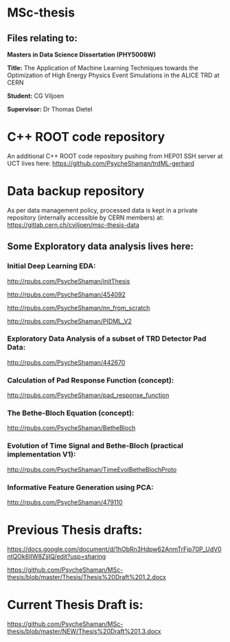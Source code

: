 # MSc-thesis

## Files relating to:

**Masters in Data Science Dissertation (PHY5008W)**

**Title:** The Application of Machine Learning Techniques towards the Optimization of High Energy Physics Event Simulations in the ALICE TRD at CERN

**Student:** CG Viljoen

**Supervisor:** Dr Thomas Dietel

# C++ ROOT code repository

An additional C++ ROOT code repository pushing from HEP01 SSH server at UCT lives here: https://github.com/PsycheShaman/trdML-gerhard

# Data backup repository

As per data management policy, processed data is kept in a private repository (internally accessible by CERN members) at: https://gitlab.cern.ch/cviljoen/msc-thesis-data

## Some Exploratory data analysis lives here:

### Initial Deep Learning EDA:

http://rpubs.com/PsycheShaman/initThesis

http://rpubs.com/PsycheShaman/454092

http://rpubs.com/PsycheShaman/nn_from_scratch

http://rpubs.com/PsycheShaman/PIDML_V2

### Exploratory Data Analysis of a subset of TRD Detector Pad Data:

http://rpubs.com/PsycheShaman/442670

### Calculation of Pad Response Function (concept):

http://rpubs.com/PsycheShaman/pad_response_function

### The Bethe-Bloch Equation (concept):

http://rpubs.com/PsycheShaman/BetheBloch

### Evolution of Time Signal and Bethe-Bloch (practical implementation V1):

http://rpubs.com/PsycheShaman/TimeEvolBetheBlochProto

### Informative Feature Generation using PCA:

http://rpubs.com/PsycheShaman/479110

# Previous Thesis drafts:
https://docs.google.com/document/d/1hObRn3Hdpw62AnmTrFjp70P_UdV0ntQOk6IIW8ZjjIQ/edit?usp=sharing

https://github.com/PsycheShaman/MSc-thesis/blob/master/Thesis/Thesis%20Draft%201.2.docx

# Current Thesis Draft is:

https://github.com/PsycheShaman/MSc-thesis/blob/master/NEW/Thesis%20Draft%201.3.docx
